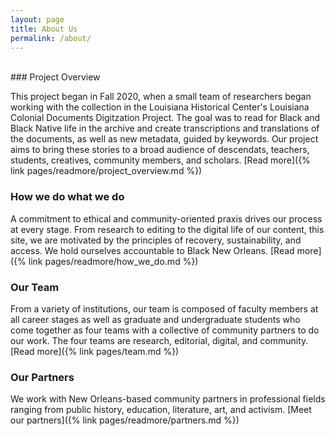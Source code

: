 ```yaml
---
layout: page
title: About Us
permalink: /about/
---
```


<br>
### Project Overview

This project began in Fall 2020, when a small team of researchers began working with the collection in the Louisiana Historical Center's Louisiana Colonial Documents Digitzation Project. The goal was to read for Black and Black Native life in the archive and create transcriptions and translations of the documents, as well as new metadata, guided by keywords. Our project aims to bring these stories to a broad audience of descendats, teachers, students, creatives, community members, and scholars. [Read more]({% link pages/readmore/project_overview.md %})

### How we do what we do

A commitment to ethical and community-oriented praxis drives our process at every stage. From research to editing to the digital life of our content, this site, we are motivated by the principles of recovery, sustainability, and access. We hold ourselves accountable to Black New Orleans. [Read more]({% link pages/readmore/how_we_do.md %})

### Our Team

From a variety of institutions, our team is composed of faculty members at all career stages as well as graduate and undergraduate students who come together as four teams with a collective of community partners to do our work. The four teams are research, editorial, digital, and community.[Read more]({% link pages/team.md %})

### Our Partners

We work with New Orleans-based community partners in professional fields ranging from public history, education, literature, art, and activism. [Meet our partners]({% link pages/readmore/partners.md %})